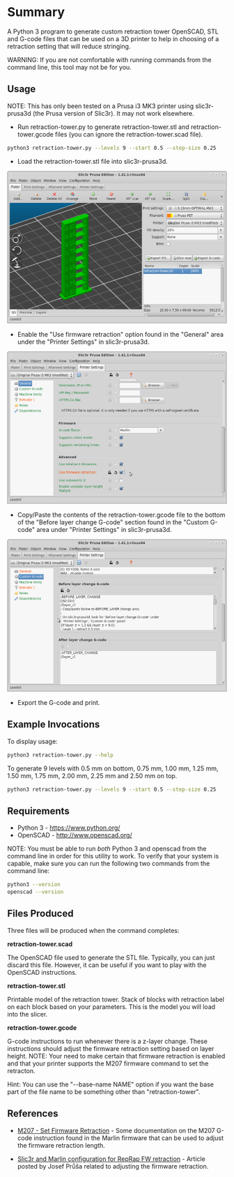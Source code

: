 # Summary

A Python 3 program to generate custom retraction tower OpenSCAD, STL
and G-code files that can be used on a 3D printer to help in choosing
of a retraction setting that will reduce stringing.

WARNING: If you are not comfortable with running commands from the
command line, this tool may not be for you.

## Usage

NOTE: This has only been tested on a Prusa i3 MK3 printer using
slic3r-prusa3d (the Prusa version of Slic3r). It may not work
elsewhere.

* Run retraction-tower.py to generate retraction-tower.stl and
retraction-tower.gcode files (you can ignore the
retraction-tower.scad file).

```sh
python3 retraction-tower.py --levels 9 --start 0.5 --step-size 0.25
```

* Load the retraction-tower.stl file into slic3r-prusa3d.

![STL image in slic3r-prusa3d](images/load-stl.png)

* Enable the "Use firmware retraction" option found in the "General"
area under the "Printer Settings" in slic3r-prusa3d.

![Enabling firmware retraction in slic3r-prusa3d](images/enable-firmware-retraction.png)

* Copy/Paste the contents of the retraction-tower.gcode file to the
bottom of the "Before layer change G-code" section found in the
"Custom G-code" area under "Printer Settings" in slic3r-prusa3d.

![After pasting G-code in slic3r-prusa3d](images/paste-gcode.png)

* Export the G-code and print.

## Example Invocations

To display usage:

```sh
python3 retraction-tower.py --help
```

To generate 9 levels with 0.5 mm on bottom, 0.75 mm, 1.00 mm, 1.25 mm,
1.50 mm, 1.75 mm, 2.00 mm, 2.25 mm and 2.50 mm on top.

```sh
python3 retraction-tower.py --levels 9 --start 0.5 --step-size 0.25
```

## Requirements

* Python 3 - https://www.python.org/
* OpenSCAD - http://www.openscad.org/

NOTE: You must be able to run *both* Python 3 and openscad from the
command line in order for this utility to work. To verify that your
system is capable, make sure you can run the following two commands
from the command line:

```sh
python3 --version
openscad --version
```

## Files Produced

Three files will be produced when the command completes:

**retraction-tower.scad**

The OpenSCAD file used to generate the STL file. Typically, you can
just discard this file. However, it can be useful if you want to play
with the OpenSCAD instructions.

**retraction-tower.stl**

Printable model of the retraction tower. Stack of blocks with
retraction label on each block based on your parameters. This is the
model you will load into the slicer.

**retraction-tower.gcode**

G-code instructions to run whenever there is a z-layer change. These
instructions should adjust the firmware retraction setting based on
layer height. NOTE: Your need to make certain that firmware retraction
is enabled and that your printer supports the M207
firmware command to set the retracton.

Hint: You can use the "--base-name NAME" option if you want the base
part of the file name to be something other than "retraction-tower".

## References

* [M207 - Set Firmware
Retraction](http://marlinfw.org/docs/gcode/M207.html) - Some
documentation on the M207 G-code instruction found in the Marlin
firmware that can be used to adjust the firmware retraction length.

* [Slic3r and Marlin configuration for RepRap FW
retraction](https://www.prusaprinters.org/slic3r-and-marlin-configuration-for-reprap-firmware-retraction-2/) - Article
posted by Josef Průša related to adjusting the firmware retraction.
